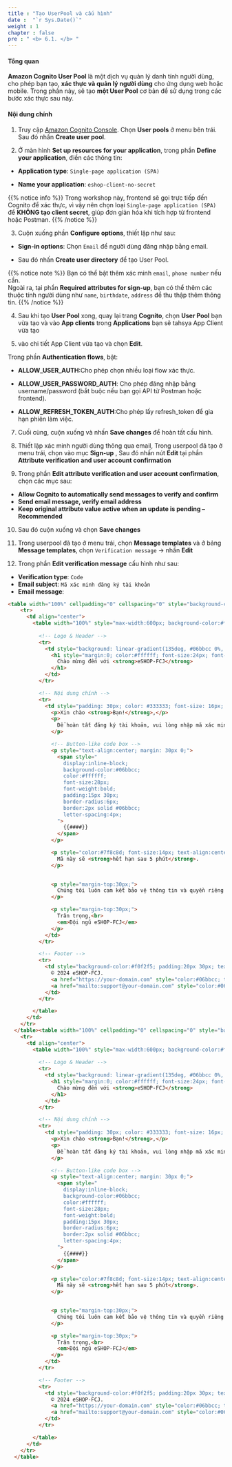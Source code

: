 ```yaml
---
title : "Tạo UserPool và cấu hình"
date :  "`r Sys.Date()`" 
weight : 1
chapter : false
pre : " <b> 6.1. </b> "
---
```


#### Tổng quan

**Amazon Cognito User Pool** là một dịch vụ quản lý danh tính người dùng, cho phép bạn tạo, **xác thực và quản lý người dùng** cho ứng dụng web hoặc mobile. Trong phần này, sẽ tạo **một User Pool** cơ bản để sử dụng trong các bước xác thực sau này.

#### Nội dung chính


1. Truy cập [Amazon Cognito Console](https://console.aws.amazon.com/cognito/home). Chọn **User pools** ở menu bên trái. Sau đó nhấn **Create user pool**.

2. Ở màn hình **Set up resources for your application**, trong phần **Define your application**, điền các thông tin:

- **Application type**: `Single-page application (SPA)`

- **Name your application**: `eshop-client-no-secret`

{{% notice info %}}
Trong workshop này, frontend sẽ gọi trực tiếp đến Cognito để xác thực, vì vậy nên chọn loại `Single-page application (SPA)` để **KHÔNG tạo client secret**, giúp đơn giản hóa khi tích hợp từ frontend hoặc Postman.
{{% /notice %}}

3. Cuộn xuống phần **Configure options**, thiết lập như sau:

- **Sign-in options**: Chọn `Email` để người dùng đăng nhập bằng email.

- Sau đó nhấn **Create user directory** để tạo User Pool.

{{% notice note %}}
Bạn có thể bật thêm xác minh `email`, `phone number` nếu cần.  
Ngoài ra, tại phần **Required attributes for sign-up**, bạn có thể thêm các thuộc tính người dùng như `name`, `birthdate`, `address` để thu thập thêm thông tin.
{{% /notice %}}

4. Sau khi tạo **User Pool** xong, quay lại trang **Cognito**, chọn **User Pool** bạn vừa tạo và vào **App clients** trong **Applications** bạn sẽ tahsya App Client vừa tạo 


6. vào chi tiết App Client vừa tạo và chọn **Edit**.

Trong phần **Authentication flows**, bật:

- **ALLOW_USER_AUTH**:Cho phép chọn nhiều loại flow xác thực.

- **ALLOW_USER_PASSWORD_AUTH**: Cho phép đăng nhập bằng username/password (bắt buộc nếu bạn gọi API từ Postman hoặc frontend).

- **ALLOW_REFRESH_TOKEN_AUTH**:Cho phép lấy refresh_token để gia hạn phiên làm việc.


7. Cuối cùng, cuộn xuống và nhấn **Save changes** để hoàn tất cấu hình.


8. Thiết lập xác minh người dùng thông qua email, Trong userpool đã tạo ở menu trái, chọn vào mục **Sign-up** , Sau đó nhấn nút **Edit** tại phần **Attribute verification and user account confirmation**

9. Trong phần **Edit attribute verification and user account confirmation**, chọn các mục sau:

- **Allow Cognito to automatically send messages to verify and confirm**
- **Send email message, verify email address**
- **Keep original attribute value active when an update is pending – Recommended**

10. Sau đó cuộn xuống và chọn **Save changes**


11. Trong userpool đã tạo ở menu trái, chọn **Message templates** và ở bảng **Message templates**, chọn `Verification message` → nhấn **Edit**

12. Trong phần **Edit verification message** cấu hình như sau:

- **Verification type**: `Code`
- **Email subject**: `Mã xác minh đăng ký tài khoản`
- **Email message**:

```html
<table width="100%" cellpadding="0" cellspacing="0" style="background-color: #f0f2f5; padding: 40px 0;">
    <tr>
      <td align="center">
        <table width="100%" style="max-width:600px; background-color:#ffffff; border-radius:8px; overflow:hidden; font-family:Arial,sans-serif; box-shadow:0 4px 12px rgba(0,0,0,0.1);">
          
          <!-- Logo & Header -->
          <tr>
            <td style="background: linear-gradient(135deg, #06bbcc 0%, #2E86C1 100%); padding: 30px; text-align:center;">
              <h1 style="margin:0; color:#ffffff; font-size:24px; font-weight:normal;">
                Chào mừng đến với <strong>eSHOP-FCJ</strong>
              </h1>
            </td>
          </tr>

          <!-- Nội dung chính -->
          <tr>
            <td style="padding: 30px; color: #333333; font-size: 16px; line-height:1.6;">
              <p>Xin chào <strong>Bạn!</strong>,</p>
              <p>
                Để hoàn tất đăng ký tài khoản, vui lòng nhập mã xác minh bên dưới:
              </p>

              <!-- Button-like code box -->
              <p style="text-align:center; margin: 30px 0;">
                <span style="
                  display:inline-block;
                  background-color:#06bbcc;
                  color:#ffffff;
                  font-size:28px;
                  font-weight:bold;
                  padding:15px 30px;
                  border-radius:6px;
                  border:2px solid #06bbcc;
                  letter-spacing:4px;
                ">
                  {{####}}
                </span>
              </p>

              <p style="color:#7f8c8d; font-size:14px; text-align:center;">
                Mã này sẽ <strong>hết hạn sau 5 phút</strong>.
              </p>

           
              <p style="margin-top:30px;">
                Chúng tôi luôn cam kết bảo vệ thông tin và quyền riêng tư của bạn.
              </p>

              <p style="margin-top:30px;">
                Trân trọng,<br>
                <em>Đội ngũ eSHOP-FCJ</em>
              </p>
            </td>
          </tr>

          <!-- Footer -->
          <tr>
            <td style="background-color:#f0f2f5; padding:20px 30px; text-align:center; font-size:12px; color:#95a5a6;">
              © 2024 eSHOP-FCJ.  
              <a href="https://your-domain.com" style="color:#06bbcc; text-decoration:none;">Visit our site</a> |
              <a href="mailto:support@your-domain.com" style="color:#06bbcc; text-decoration:none;">support@eshopfcj.com</a>
            </td>
          </tr>

        </table>
      </td>
    </tr>
  </table><table width="100%" cellpadding="0" cellspacing="0" style="background-color: #f0f2f5; padding: 40px 0;">
    <tr>
      <td align="center">
        <table width="100%" style="max-width:600px; background-color:#ffffff; border-radius:8px; overflow:hidden; font-family:Arial,sans-serif; box-shadow:0 4px 12px rgba(0,0,0,0.1);">
          
          <!-- Logo & Header -->
          <tr>
            <td style="background: linear-gradient(135deg, #06bbcc 0%, #2E86C1 100%); padding: 30px; text-align:center;">
              <h1 style="margin:0; color:#ffffff; font-size:24px; font-weight:normal;">
                Chào mừng đến với <strong>eSHOP-FCJ</strong>
              </h1>
            </td>
          </tr>

          <!-- Nội dung chính -->
          <tr>
            <td style="padding: 30px; color: #333333; font-size: 16px; line-height:1.6;">
              <p>Xin chào <strong>Bạn!</strong>,</p>
              <p>
                Để hoàn tất đăng ký tài khoản, vui lòng nhập mã xác minh bên dưới:
              </p>

              <!-- Button-like code box -->
              <p style="text-align:center; margin: 30px 0;">
                <span style="
                  display:inline-block;
                  background-color:#06bbcc;
                  color:#ffffff;
                  font-size:28px;
                  font-weight:bold;
                  padding:15px 30px;
                  border-radius:6px;
                  border:2px solid #06bbcc;
                  letter-spacing:4px;
                ">
                  {{####}}
                </span>
              </p>

              <p style="color:#7f8c8d; font-size:14px; text-align:center;">
                Mã này sẽ <strong>hết hạn sau 5 phút</strong>.
              </p>

           
              <p style="margin-top:30px;">
                Chúng tôi luôn cam kết bảo vệ thông tin và quyền riêng tư của bạn.
              </p>

              <p style="margin-top:30px;">
                Trân trọng,<br>
                <em>Đội ngũ eSHOP-FCJ</em>
              </p>
            </td>
          </tr>

          <!-- Footer -->
          <tr>
            <td style="background-color:#f0f2f5; padding:20px 30px; text-align:center; font-size:12px; color:#95a5a6;">
              © 2024 eSHOP-FCJ.  
              <a href="https://your-domain.com" style="color:#06bbcc; text-decoration:none;">Visit our site</a> |
              <a href="mailto:support@your-domain.com" style="color:#06bbcc; text-decoration:none;">support@eshopfcj.com</a>
            </td>
          </tr>

        </table>
      </td>
    </tr>
  </table>

```